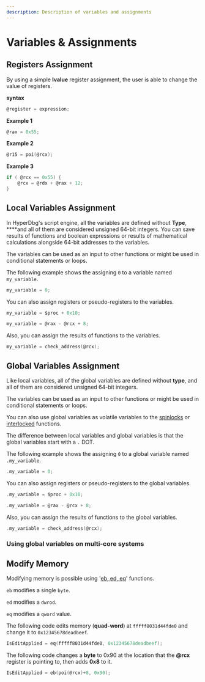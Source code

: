 ```yaml
---
description: Description of variables and assignments
---
```


# Variables & Assignments

## Registers Assignment

By using a simple **lvalue** register assignment, the user is able to change the value of registers.

**syntax**

```c
@register = expression;
```

**Example 1**

```c
@rax = 0x55;
```

**Example 2**

```c
@r15 = poi(@rcx);
```

**Example 3**

```c
if ( @rcx == 0x55) {
    @rcx = @rdx + @rax + 12;
}
```

## Local Variables Assignment

In HyperDbg's script engine, all the variables are defined without **Type**, ****and all of them are considered unsigned 64-bit integers. You can save results of functions and boolean expressions or results of mathematical calculations alongside 64-bit addresses to the variables.

The variables can be used as an input to other functions or might be used in conditional statements or loops.

The following example shows the assigning `0` to a variable named `my_variable`.

```c
my_variable = 0;
```

You can also assign registers or pseudo-registers to the variables.

```c
my_variable = $proc + 0x10;
```

```c
my_variable = @rax - @rcx + 8;
```

Also, you can assign the results of functions to the variables.

```c
my_variable = check_address(@rcx);
```

## Global Variables Assignment

Like local variables, all of the global variables are defined without **type**, and all of them are considered unsigned 64-bit integers.

The variables can be used as an input to other functions or might be used in conditional statements or loops.

You can also use global variables as volatile variables to the [spinlocks](https://docs.hyperdbg.com/commands/scripting-language/functions/spinlocks) or [interlocked](https://docs.hyperdbg.com/commands/scripting-language/functions/interlocked) functions. 

The difference between local variables and global variables is that the global variables start with a `.` DOT.

The following example shows the assigning `0` to a global variable named `.my_variable`.

```c
.my_variable = 0;
```

You can also assign registers or pseudo-registers to the global variables.

```c
.my_variable = $proc + 0x10;
```

```c
.my_variable = @rax - @rcx + 8;
```

Also, you can assign the results of functions to the global variables.

```c
.my_variable = check_address(@rcx);
```

### Using global variables on multi-core systems



## Modify Memory

Modifying memory is possible using '[eb, ed, eq](https://docs.hyperdbg.com/commands/scripting-language/functions/eb-ed-eq)' functions.

`eb` modifies a single `byte`.

`ed` modifies a `dwrod`.

`eq` modifies a `qword` value.

The following code edits memory \(**quad-word**\) at `fffff8031d44fde0` and change it to `0x12345678deadbeef`.

```c
IsEditApplied = eq(fffff8031d44fde0, 0x12345678deadbeef);
```

The following code changes a **byte** to 0x90 at the location that the **@rcx** register is pointing to, then adds **0x8** to it.

```c
IsEditApplied = eb(poi(@rcx)+8, 0x90);
```

